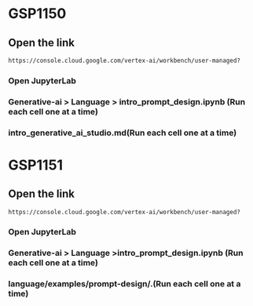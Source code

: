 

# GSP1150
## Open the link
```cmd
https://console.cloud.google.com/vertex-ai/workbench/user-managed?
```
### Open JupyterLab
### Generative-ai > Language > intro_prompt_design.ipynb (Run each cell one at a time)
### intro_generative_ai_studio.md(Run each cell one at a time)



# GSP1151
## Open the link
```cmd
https://console.cloud.google.com/vertex-ai/workbench/user-managed?
```
### Open JupyterLab
### Generative-ai > Language >intro_prompt_design.ipynb (Run each cell one at a time)
###  language/examples/prompt-design/.(Run each cell one at a time) 
